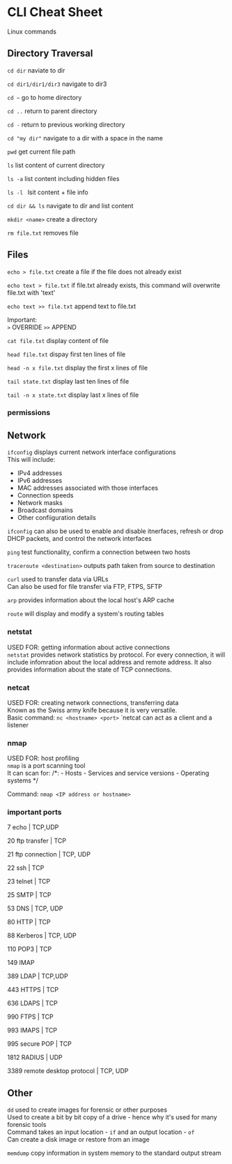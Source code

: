 # CLI Cheat Sheet

Linux commands

## Directory Traversal

`cd dir` 
naviate to dir

`cd dir1/dir1/dir3` 
navigate to dir3

`cd ~` 
go to home directory 

`cd ..` 
return to parent directory

`cd -`
return to previous working directory 

`cd "my dir"`
navigate to a dir with a space in the name

`pwd` 
get current file path

`ls`
list content of current directory 

`ls -a`
list content including hidden files

`ls -l `
lsit content + file info

`cd dir && ls`
navigate to dir and list content 

`mkdir <name>` create a directory 

`rm file.txt` removes file 

## Files
`echo > file.txt` create a file if the file does not already exist

`echo text > file.txt` if file.txt already exists, this command will overwrite file.txt with 'text'

`echo text >> file.txt` append text to file.txt

Important: <br />
`>` OVERRIDE
`>>` APPEND

`cat file.txt` display content of file

`head file.txt` dispay first ten lines of file

`head -n x file.txt` display the first x lines of file

`tail state.txt` display last ten lines of file

`tail -n x state.txt` display last x lines of file 

### permissions

## Network
`ifconfig` displays current network interface configurations  
This will include:

+ IPv4 addresses
+ IPv6 addresses
+ MAC addresses associated with those interfaces
+ Connection speeds
+ Network masks
+ Broadcast domains 
+ Other confiiguration details 

`ifconfig` can also be used to enable and disable itnerfaces, refresh or drop DHCP packets, and control the network interfaces
    


`ping` test functionality, confirm a connection between two hosts 

`traceroute <destination>` outputs path taken from source to destination 

`curl` used to transfer data via URLs <br />
Can also be used for file transfer via FTP, FTPS, SFTP 

`arp` provides information about the local host's ARP cache

`route` will display and modify a system's routing tables



### netstat 
USED FOR: getting information about active connections <br />
`netstat` provides network statistics by protocol. For every connection, it will include infomration about the local address and remote address. It also provides information about the state of TCP connections.

### netcat 
USED FOR: creating network connections, transferring data <br />
Known as the Swiss army knife because it is very versatile. <br />
Basic command: `nc <hostname> <port>`
`netcat can act as a client and a listener

### nmap
USED FOR: host profiling <br />
`nmap` is a port scanning tool <br />
It can scan for:
/*:
    - Hosts 
    - Services and service versions
    - Operating systems
*/

Command: `nmap <IP address or hostname>`

### important ports

7 echo | TCP,UDP

20 ftp transfer | TCP 

21 ftp connection | TCP, UDP

22 ssh | TCP

23 telnet | TCP 

25 SMTP | TCP

53 DNS | TCP, UDP

80 HTTP | TCP

88 Kerberos | TCP, UDP

110 POP3 | TCP

149 IMAP

389 LDAP | TCP,UDP

443 HTTPS | TCP

636 LDAPS | TCP

990 FTPS | TCP 

993 IMAPS | TCP

995 secure POP | TCP

1812 RADIUS | UDP

3389 remote desktop protocol | TCP, UDP

## Other
`dd` used to create images for forensic or other purposes <br />
Used to create a bit by bit copy of a drive - hence why it's used for many forensic tools<br />
Command takes an input location  - `if` and an output location - `of` <br />
Can create a disk image or restore from an image 

`memdump` copy information in system memory to the standard output stream 





